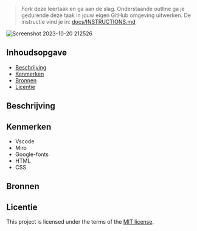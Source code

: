 > _Fork_ deze leertaak en ga aan de slag. Onderstaande outline ga je gedurende deze taak in jouw eigen GitHub omgeving uitwerken. De instructie vind je in: [docs/INSTRUCTIONS.md](https://github.com/fdnd-task/all-human-accessible-website/blob/main/docs/INSTRUCTIONS.md)

![Screenshot 2023-10-20 212526](https://github.com/christoph3r3w/all-human-accessible-website/assets/144007933/0f67dcca-73d6-48ee-b43d-4a843626fdce)


## Inhoudsopgave

  * [Beschrijving](#beschrijving)
  * [Kenmerken](#kenmerken)
  * [Bronnen](#bronnen)
  * [Licentie](#licentie)

## Beschrijving
<!-- In de Beschrijving staat hoe je project er uit ziet, hoe het werkt en wat je er mee kan. -->
<!-- Voeg een mooie poster visual toe 📸 -->
<!-- Voeg een link toe naar Github Pages 🌐-->

## Kenmerken
* Vscode
* Miro
* Google-fonts
* HTML
* CSS

## Bronnen

## Licentie

This project is licensed under the terms of the [MIT license](./LICENSE).
